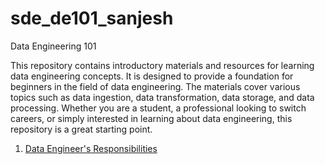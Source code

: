 # sde_de101_sanjesh
Data Engineering 101

This repository contains introductory materials and resources for learning data engineering concepts. It is designed to provide a foundation for beginners in the field of data engineering. The materials cover various topics such as data ingestion, data transformation, data storage, and data processing. Whether you are a student, a professional looking to switch careers, or simply interested in learning about data engineering, this repository is a great starting point.

1. [Data Engineer's Responsibilities](/1-what-do-data-engineers-do/blog.md)